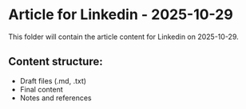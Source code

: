 # Article for Linkedin - 2025-10-29

This folder will contain the article content for Linkedin on 2025-10-29.

## Content structure:
- Draft files (.md, .txt)
- Final content
- Notes and references
